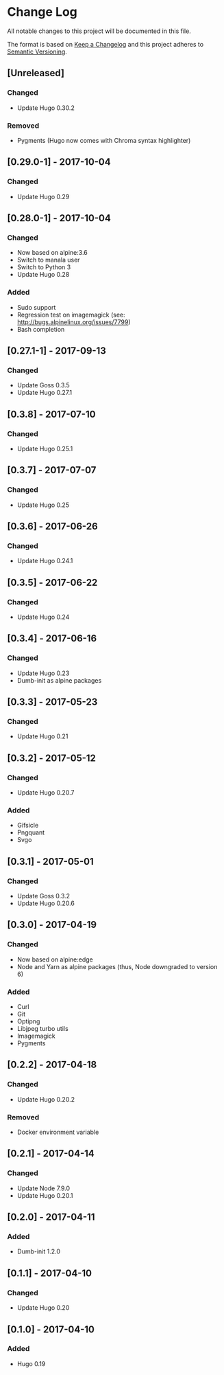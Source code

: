 # Change Log
All notable changes to this project will be documented in this file.

The format is based on [Keep a Changelog](http://keepachangelog.com/)
and this project adheres to [Semantic Versioning](http://semver.org/).

## [Unreleased]
### Changed
- Update Hugo 0.30.2

### Removed
- Pygments (Hugo now comes with Chroma syntax highlighter)

## [0.29.0-1] - 2017-10-04
### Changed
- Update Hugo 0.29

## [0.28.0-1] - 2017-10-04
### Changed
- Now based on alpine:3.6
- Switch to manala user
- Switch to Python 3
- Update Hugo 0.28

### Added
- Sudo support
- Regression test on imagemagick (see: http://bugs.alpinelinux.org/issues/7799)
- Bash completion

## [0.27.1-1] - 2017-09-13
### Changed
- Update Goss 0.3.5
- Update Hugo 0.27.1

## [0.3.8] - 2017-07-10
### Changed
- Update Hugo 0.25.1

## [0.3.7] - 2017-07-07
### Changed
- Update Hugo 0.25

## [0.3.6] - 2017-06-26
### Changed
- Update Hugo 0.24.1

## [0.3.5] - 2017-06-22
### Changed
- Update Hugo 0.24

## [0.3.4] - 2017-06-16
### Changed
- Update Hugo 0.23
- Dumb-init as alpine packages

## [0.3.3] - 2017-05-23
### Changed
- Update Hugo 0.21

## [0.3.2] - 2017-05-12
### Changed
- Update Hugo 0.20.7

### Added
- Gifsicle
- Pngquant
- Svgo

## [0.3.1] - 2017-05-01
### Changed
- Update Goss 0.3.2
- Update Hugo 0.20.6

## [0.3.0] - 2017-04-19
### Changed
- Now based on alpine:edge
- Node and Yarn as alpine packages (thus, Node downgraded to version 6)

### Added
- Curl
- Git
- Optipng
- Libjpeg turbo utils
- Imagemagick
- Pygments

## [0.2.2] - 2017-04-18
### Changed
- Update Hugo 0.20.2

### Removed
- Docker environment variable

## [0.2.1] - 2017-04-14
### Changed
- Update Node 7.9.0
- Update Hugo 0.20.1

## [0.2.0] - 2017-04-11
### Added
- Dumb-init 1.2.0

## [0.1.1] - 2017-04-10
### Changed
- Update Hugo 0.20

## [0.1.0] - 2017-04-10
### Added
- Hugo 0.19
